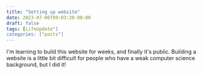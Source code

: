 ```yaml
---
title: "Setting up website"
date: 2023-07-06T09:03:20-08:00
draft: false
tags: [LifeUpdate"]
categories: ["posts"]
---
```


I'm learning to build this website for weeks, and finally it's public. Building a website is a little bit difficult for people who have a weak computer science background, but I did it! 